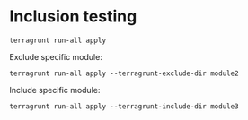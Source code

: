 # Inclusion testing

```
terragrunt run-all apply
```

Exclude specific module:
```
terragrunt run-all apply --terragrunt-exclude-dir module2
```

Include specific module:
```
terragrunt run-all apply --terragrunt-include-dir module3
```
